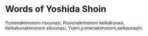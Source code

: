 # Words of Yoshida Shoin

Yumenakimononi risounasi,
Risounakimononi keikakunasi,
Keikakunakimononi sikounasi,
Yueni,yumenakimononi,seikounashi.
